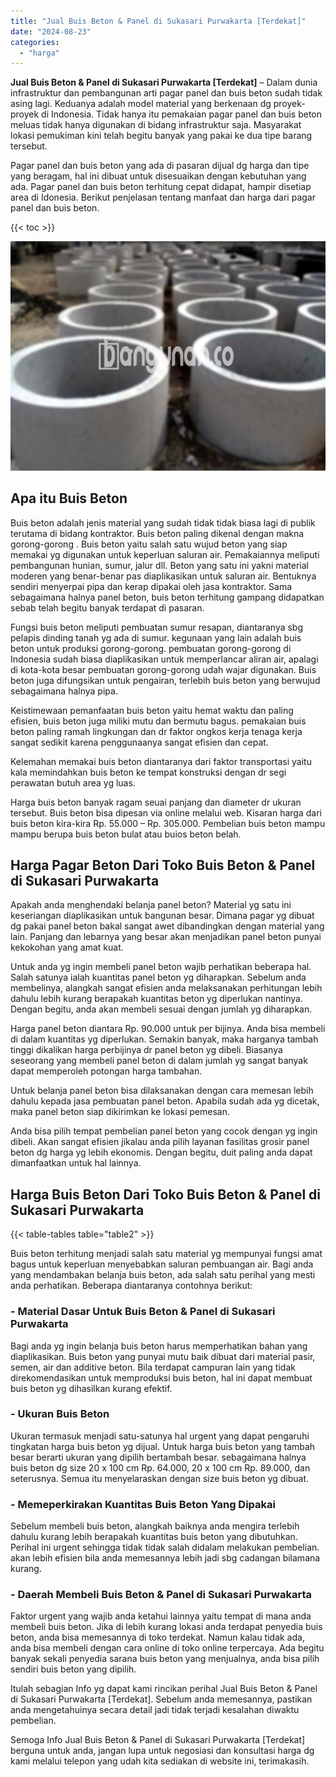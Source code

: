 ```yaml
---
title: "Jual Buis Beton & Panel di Sukasari Purwakarta [Terdekat]"
date: "2024-08-23"
categories: 
  - "harga"
---
```


**Jual Buis Beton & Panel di Sukasari Purwakarta \[Terdekat\]** – Dalam dunia infrastruktur dan pembangunan arti pagar panel dan buis beton sudah tidak asing lagi. Keduanya adalah model material yang berkenaan dg proyek-proyek di Indonesia. Tidak hanya itu pemakaian pagar panel dan buis beton meluas tidak hanya digunakan di bidang infrastruktur saja. Masyarakat lokasi pemukiman kini telah begitu banyak yang pakai ke dua tipe barang tersebut.

Pagar panel dan buis beton yang ada di pasaran dijual dg harga dan tipe yang beragam, hal ini dibuat untuk disesuaikan dengan kebutuhan yang ada. Pagar panel dan buis beton terhitung cepat didapat, hampir disetiap area di Idonesia. Berikut penjelasan tentang manfaat dan harga dari pagar panel dan buis beton.

{{< toc >}}

![Jual Buis Beton & Panel di Sukasari Purwakarta [Terdekat]](/images/jual-panel-buis-beton-murah-13.png)

## Apa itu Buis Beton

Buis beton adalah jenis material yang sudah tidak tidak biasa lagi di publik terutama di bidang kontraktor. Buis beton paling dikenal dengan makna gorong-gorong . Buis beton yaitu salah satu wujud beton yang siap memakai yg digunakan untuk keperluan saluran air. Pemakaiannya meliputi pembangunan hunian, sumur, jalur dll. Beton yang satu ini yakni material moderen yang benar-benar pas diaplikasikan untuk saluran air. Bentuknya sendiri menyerpai pipa dan kerap dipakai oleh jasa kontraktor. Sama sebagaimana halnya panel beton, buis beton terhitung gampang didapatkan sebab telah begitu banyak terdapat di pasaran.

Fungsi buis beton meliputi pembuatan sumur resapan, diantaranya sbg pelapis dinding tanah yg ada di sumur. kegunaan yang lain adalah buis beton untuk produksi gorong-gorong. pembuatan gorong-gorong di Indonesia sudah biasa diaplikasikan untuk memperlancar aliran air, apalagi di kota-kota besar pembuatan gorong-gorong udah wajar digunakan. Buis beton juga difungsikan untuk pengairan, terlebih buis beton yang berwujud sebagaimana halnya pipa.

Keistimewaan pemanfaatan buis beton yaitu hemat waktu dan paling efisien, buis beton juga miliki mutu dan bermutu bagus. pemakaian buis beton paling ramah lingkungan dan dr faktor ongkos kerja tenaga kerja sangat sedikit karena penggunaanya sangat efisien dan cepat.

Kelemahan memakai buis beton diantaranya dari faktor transportasi yaitu kala memindahkan buis beton ke tempat konstruksi dengan dr segi perawatan butuh area yg luas.

Harga buis beton banyak ragam seuai panjang dan diameter dr ukuran tersebut. Buis beton bisa dipesan via online melalui web. Kisaran harga dari buis beton kira-kira Rp. 55.000 – Rp. 305.000. Pembelian buis beton mampu mampu berupa buis beton bulat atau buios beton belah.

## Harga Pagar Beton Dari Toko Buis Beton & Panel di Sukasari Purwakarta

Apakah anda menghendaki belanja panel beton? Material yg satu ini keseriangan diaplikasikan untuk bangunan besar. Dimana pagar yg dibuat dg pakai panel beton bakal sangat awet dibandingkan dengan material yang lain. Panjang dan lebarnya yang besar akan menjadikan panel beton punyai kekokohan yang amat kuat.

Untuk anda yg ingin membeli panel beton wajib perhatikan beberapa hal. Salah satunya ialah kuantitas panel beton yg diharapkan. Sebelum anda membelinya, alangkah sangat efisien anda melaksanakan perhitungan lebih dahulu lebih kurang berapakah kuantitas beton yg diperlukan nantinya. Dengan begitu, anda akan membeli sesuai dengan jumlah yg diharapkan.

Harga panel beton diantara Rp. 90.000 untuk per bijinya. Anda bisa membeli di dalam kuantitas yg diperlukan. Semakin banyak, maka harganya tambah tinggi dikalikan harga perbijinya dr panel beton yg dibeli. Biasanya seseorang yang membeli panel beton di dalam jumlah yg sangat banyak dapat memperoleh potongan harga tambahan.

Untuk belanja panel beton bisa dilaksanakan dengan cara memesan lebih dahulu kepada jasa pembuatan panel beton. Apabila sudah ada yg dicetak, maka panel beton siap dikirimkan ke lokasi pemesan.

Anda bisa pilih tempat pembelian panel beton yang cocok dengan yg ingin dibeli. Akan sangat efisien jikalau anda pilih layanan fasilitas grosir panel beton dg harga yg lebih ekonomis. Dengan begitu, duit paling anda dapat dimanfaatkan untuk hal lainnya.

## Harga Buis Beton Dari Toko Buis Beton & Panel di Sukasari Purwakarta

{{< table-tables table="table2" >}}

Buis beton terhitung menjadi salah satu material yg mempunyai fungsi amat bagus untuk keperluan menyebabkan saluran pembuangan air. Bagi anda yang mendambakan belanja buis beton, ada salah satu perihal yang mesti anda perhatikan. Beberapa diantaranya contohnya berikut:

### \- Material Dasar Untuk Buis Beton & Panel di Sukasari Purwakarta

Bagi anda yg ingin belanja buis beton harus memperhatikan bahan yang diaplikasikan. Buis beton yang punyai mutu baik dibuat dari material pasir, semen, air dan additive beton. Bila terdapat campuran lain yang tidak direkomendasikan untuk memproduksi buis beton, hal ini dapat membuat buis beton yg dihasilkan kurang efektif.

### \- Ukuran Buis Beton

Ukuran termasuk menjadi satu-satunya hal urgent yang dapat pengaruhi tingkatan harga buis beton yg dijual. Untuk harga buis beton yang tambah besar berarti ukuran yang dipilih bertambah besar. sebagaimana halnya buis beton dg size 20 x 100 cm Rp. 64.000, 20 x 100 cm Rp. 89.000, dan seterusnya. Semua itu menyelaraskan dengan size buis beton yg dibuat.

### \- Memeperkirakan Kuantitas Buis Beton Yang Dipakai

Sebelum membeli buis beton, alangkah baiknya anda mengira terlebih dahulu kurang lebih berapakah kuantitas buis beton yang dibutuhkan. Perihal ini urgent sehingga tidak tidak salah didalam melakukan pembelian. akan lebih efisien bila anda memesannya lebih jadi sbg cadangan bilamana kurang.

### \- Daerah Membeli Buis Beton & Panel di Sukasari Purwakarta

Faktor urgent yang wajib anda ketahui lainnya yaitu tempat di mana anda membeli buis beton. Jika di lebih kurang lokasi anda terdapat penyedia buis beton, anda bisa memesannya di toko terdekat. Namun kalau tidak ada, anda bisa membeli dengan cara online di toko online terpercaya. Ada begitu banyak sekali penyedia sarana buis beton yang menjualnya, anda bisa pilih sendiri buis beton yang dipilih.

Itulah sebagian Info yg dapat kami rincikan perihal Jual Buis Beton & Panel di Sukasari Purwakarta \[Terdekat\]. Sebelum anda memesannya, pastikan anda mengetahuinya secara detail jadi tidak terjadi kesalahan diwaktu pembelian.

Semoga Info Jual Buis Beton & Panel di Sukasari Purwakarta \[Terdekat\] berguna untuk anda, jangan lupa untuk negosiasi dan konsultasi harga dg kami melalui telepon yang udah kita sediakan di website ini, terimakasih.
